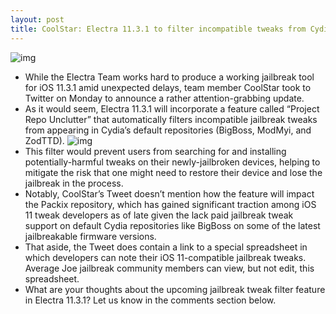 ```yaml
---
layout: post
title: CoolStar: Electra 11.3.1 to filter incompatible tweaks from Cydia's default repositories
---
```

![img](http://media.idownloadblog.com/wp-content/uploads/2018/06/Electra-iOS-1131.png)
* While the Electra Team works hard to produce a working jailbreak tool for iOS 11.3.1 amid unexpected delays, team member CoolStar took to Twitter on Monday to announce a rather attention-grabbing update.
* As it would seem, Electra 11.3.1 will incorporate a feature called “Project Repo Unclutter” that automatically filters incompatible jailbreak tweaks from appearing in Cydia’s default repositories (BigBoss, ModMyi, and ZodTTD).
![img](http://media.idownloadblog.com/wp-content/uploads/2018/07/Screen-Shot-2018-07-02-at-9.56.45-PM.png)
* This filter would prevent users from searching for and installing potentially-harmful tweaks on their newly-jailbroken devices, helping to mitigate the risk that one might need to restore their device and lose the jailbreak in the process.
* Notably, CoolStar’s Tweet doesn’t mention how the feature will impact the Packix repository, which has gained significant traction among iOS 11 tweak developers as of late given the lack paid jailbreak tweak support on default Cydia repositories like BigBoss on some of the latest jailbreakable firmware versions.
* That aside, the Tweet does contain a link to a special spreadsheet in which developers can note their iOS 11-compatible jailbreak tweaks. Average Joe jailbreak community members can view, but not edit, this spreadsheet.
* What are your thoughts about the upcoming jailbreak tweak filter feature in Electra 11.3.1? Let us know in the comments section below.

